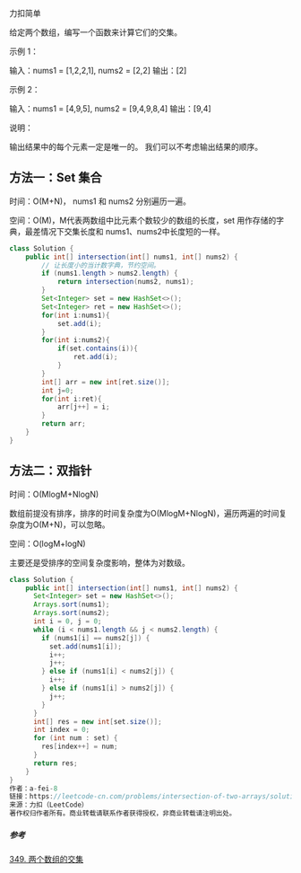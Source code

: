 力扣简单



给定两个数组，编写一个函数来计算它们的交集。

 

示例 1：

输入：nums1 = [1,2,2,1], nums2 = [2,2]
输出：[2]



示例 2：

输入：nums1 = [4,9,5], nums2 = [9,4,9,8,4]
输出：[9,4]




说明：

输出结果中的每个元素一定是唯一的。
我们可以不考虑输出结果的顺序。





## 方法一：Set 集合





时间：O(M+N)， nums1 和 nums2 分别遍历一遍。

空间：O(M)，M代表两数组中比元素个数较少的数组的长度，set 用作存储的字典，最差情况下交集长度和 nums1、nums2中长度短的一样。

````java
class Solution {
    public int[] intersection(int[] nums1, int[] nums2) {
        // 让长度小的当计数字典，节约空间。
        if (nums1.length > nums2.length) {
            return intersection(nums2, nums1);
        }
        Set<Integer> set = new HashSet<>();
        Set<Integer> ret = new HashSet<>();      
        for(int i:nums1){
            set.add(i);
        }
        for(int i:nums2){
            if(set.contains(i)){
                ret.add(i);
            }
        }
        int[] arr = new int[ret.size()];
        int j=0;
        for(int i:ret){
            arr[j++] = i;
        }
        return arr;
    }
}
````





## 方法二：双指针



时间：O(MlogM+NlogN)

数组前提没有排序，排序的时间复杂度为O(MlogM+NlogN)，遍历两遍的时间复杂度为O(M+N)，可以忽略。

空间：O(logM+logN)

主要还是受排序的空间复杂度影响，整体为对数级。

````java
class Solution {
    public int[] intersection(int[] nums1, int[] nums2) {
      Set<Integer> set = new HashSet<>();
      Arrays.sort(nums1);
      Arrays.sort(nums2);
      int i = 0, j = 0;
      while (i < nums1.length && j < nums2.length) {
        if (nums1[i] == nums2[j]) {
          set.add(nums1[i]);
          i++;
          j++;
        } else if (nums1[i] < nums2[j]) {
          i++;
        } else if (nums1[i] > nums2[j]) {
          j++;
        }
      }
      int[] res = new int[set.size()];
      int index = 0;
      for (int num : set) {
        res[index++] = num;
      }
      return res;
    }
}
作者：a-fei-8
链接：https://leetcode-cn.com/problems/intersection-of-two-arrays/solution/duo-chong-jie-fa-jie-jue-349-liang-ge-shu-zu-de-ji/
来源：力扣（LeetCode）
著作权归作者所有。商业转载请联系作者获得授权，非商业转载请注明出处。
````

##### 参考

[349. 两个数组的交集](https://leetcode-cn.com/problems/intersection-of-two-arrays/)

